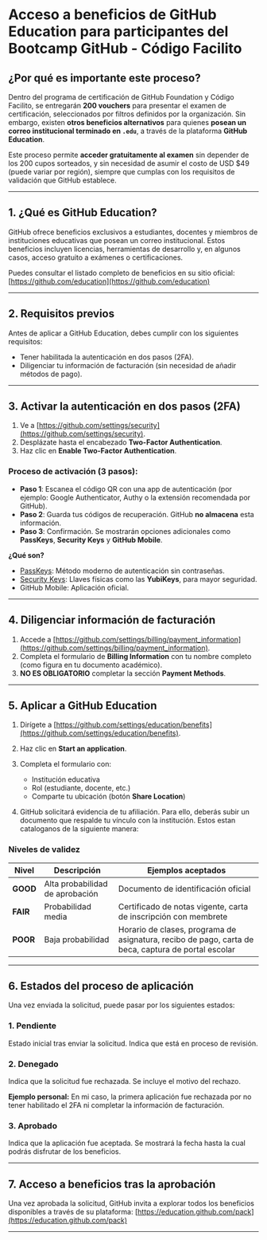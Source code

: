 # Acceso a beneficios de GitHub Education para participantes del Bootcamp GitHub - Código Facilito


## ¿Por qué es importante este proceso?

Dentro del programa de certificación de GitHub Foundation y Código Facilito, se entregarán **200 vouchers** para presentar el examen de certificación, seleccionados por filtros definidos por la organización. Sin embargo, existen **otros beneficios alternativos** para quienes **posean un correo institucional terminado en `.edu`**, a través de la plataforma **GitHub Education**.

Este proceso permite **acceder gratuitamente al examen** sin depender de los 200 cupos sorteados, y sin necesidad de asumir el costo de USD $49 (puede variar por región), siempre que cumplas con los requisitos de validación que GitHub establece.

---

## 1. ¿Qué es GitHub Education?

GitHub ofrece beneficios exclusivos a estudiantes, docentes y miembros de instituciones educativas que posean un correo institucional. Estos beneficios incluyen licencias, herramientas de desarrollo y, en algunos casos, acceso gratuito a exámenes o certificaciones.

Puedes consultar el listado completo de beneficios en su sitio oficial:
[https://github.com/education](https://github.com/education)

---

## 2. Requisitos previos

Antes de aplicar a GitHub Education, debes cumplir con los siguientes requisitos:

- Tener habilitada la autenticación en dos pasos (2FA).
- Diligenciar tu información de facturación (sin necesidad de añadir métodos de pago).

---

## 3. Activar la autenticación en dos pasos (2FA)

1. Ve a [https://github.com/settings/security](https://github.com/settings/security).
2. Desplázate hasta el encabezado **Two-Factor Authentication**.
3. Haz clic en **Enable Two-Factor Authentication**.

### Proceso de activación (3 pasos):

- **Paso 1**: Escanea el código QR con una app de autenticación (por ejemplo: Google Authenticator, Authy o la extensión recomendada por GitHub).
- **Paso 2**: Guarda tus códigos de recuperación. GitHub **no almacena** esta información.
- **Paso 3**: Confirmación. Se mostrarán opciones adicionales como **PassKeys**, **Security Keys** y **GitHub Mobile**.

**¿Qué son?**
- [PassKeys](https://passkeys.dev/): Método moderno de autenticación sin contraseñas. 
- [Security Keys](https://www.yubico.com/): Llaves físicas como las **YubiKeys**, para mayor seguridad. 
- GitHub Mobile: Aplicación oficial.

---

## 4. Diligenciar información de facturación

1. Accede a [https://github.com/settings/billing/payment_information](https://github.com/settings/billing/payment_information).
2. Completa el formulario de **Billing Information** con tu nombre completo (como figura en tu documento académico).
3. **NO ES OBLIGATORIO** completar la sección **Payment Methods**.

---

## 5. Aplicar a GitHub Education

1. Dirígete a [https://github.com/settings/education/benefits](https://github.com/settings/education/benefits).
2. Haz clic en **Start an application**.
3. Completa el formulario con:
   - Institución educativa
   - Rol (estudiante, docente, etc.)
   - Comparte tu ubicación (botón **Share Location**)

4. GitHub solicitará evidencia de tu afiliación. Para ello, deberás subir un documento que respalde tu vínculo con la institución. Estos estan cataloganos de la siguiente manera:

### Niveles de validez

| Nivel | Descripción | Ejemplos aceptados |
|-------|-------------|--------------------|
| **GOOD** | Alta probabilidad de aprobación | Documento de identificación oficial |
| **FAIR** | Probabilidad media | Certificado de notas vigente, carta de inscripción con membrete |
| **POOR** | Baja probabilidad | Horario de clases, programa de asignatura, recibo de pago, carta de beca, captura de portal escolar |

---

## 6. Estados del proceso de aplicación

Una vez enviada la solicitud, puede pasar por los siguientes estados:

### 1. Pendiente

Estado inicial tras enviar la solicitud. Indica que está en proceso de revisión.

### 2. Denegado

Indica que la solicitud fue rechazada. Se incluye el motivo del rechazo.

**Ejemplo personal:** En mi caso, la primera aplicación fue rechazada por no tener habilitado el 2FA ni completar la información de facturación.

### 3. Aprobado

Indica que la aplicación fue aceptada. Se mostrará la fecha hasta la cual podrás disfrutar de los beneficios.

---

## 7. Acceso a beneficios tras la aprobación

Una vez aprobada la solicitud, GitHub invita a explorar todos los beneficios disponibles a través de su plataforma:
[https://education.github.com/pack](https://education.github.com/pack)

---
